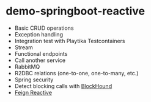 # demo-springboot-reactive

- Basic CRUD operations
- Exception handling
- Integration test with Playtika Testcontainers
- Stream
- Functional endpoints
- Call another service
- RabbitMQ
- R2DBC relations (one-to-one, one-to-many, etc.)
- Spring security
- Detect blocking calls with [BlockHound](https://github.com/reactor/BlockHound)
- [Feign Reactive](https://github.com/Playtika/feign-reactive)
